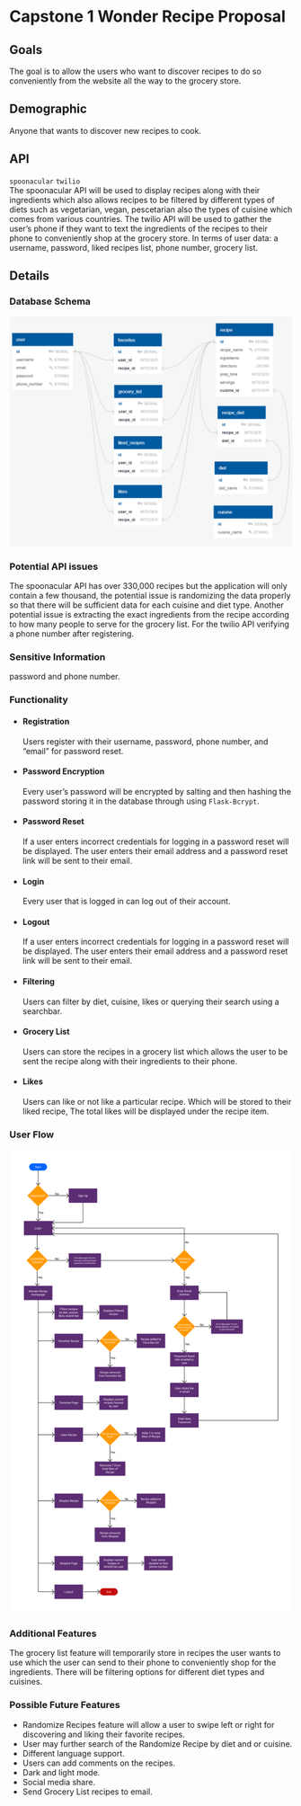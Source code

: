 # **Capstone 1 Wonder Recipe Proposal**

## Goals

The goal is to allow the users who want to discover recipes to do
so conveniently from the website all the way to the grocery store.  

## Demographic  
Anyone that wants to discover new recipes to cook.

## API
`spoonacular`  `twilio`  
The spoonacular API will be used to display recipes along with their ingredients 
which also allows recipes to be filtered by different types of diets such
as vegetarian, vegan, pescetarian also the types of cuisine which comes from
various countries. The twilio API will be used to gather the user’s phone if
they want to text the ingredients of the recipes to their phone to conveniently
shop at the grocery store. In terms of user data: a username, password, 
liked recipes list, phone number, grocery list.

## Details  

### Database Schema 
![ERD Diagram](database-erd.PNG?raw=true) 

### Potential API issues
The spoonacular API has over 330,000 recipes but the application will only contain 
a few thousand, the potential issue is randomizing the data properly so that 
there will be sufficient data for each cuisine and diet type. Another potential 
issue is extracting the exact ingredients from the recipe according to how many 
people to serve for the grocery list. For the twilio API verifying a phone number 
after registering.

### Sensitive Information
password and phone number.

### Functionality

- #### Registration
  Users register with their username, password, phone number, and “email” for 
password reset.  

- #### Password Encryption
  Every user’s password will be encrypted by salting and then hashing the 
password storing it in the database through using `Flask-Bcrypt`.

- #### Password Reset
  If a user enters incorrect credentials for logging in a password reset
will be displayed. The user enters their email address and a password
reset link will be sent to their email.

- #### Login
  Every user that is logged in can log out of their account.

- #### Logout
  If a user enters incorrect credentials for logging in a password reset 
will be displayed. The user enters their email address and a password 
reset link will be sent to their email.

- #### Filtering
  Users can filter by diet, cuisine, likes or querying their search using a searchbar.

- #### Grocery List
  Users can store the recipes in a grocery list which allows the user to be sent the
recipe along with their ingredients to their phone.

- #### Likes
  Users can like or not like a particular recipe. Which will be stored to their liked recipe,
  The total likes will be displayed under the recipe item.

### User Flow  
![User Flow Diagram](user-flow-diagram.png?raw=true) 

### Additional Features  
  The grocery list feature will temporarily store in recipes the user wants to use 
which the user can send to their phone to conveniently shop for the ingredients. 
There will be filtering options for different diet types and cuisines.

### Possible Future Features  
- Randomize Recipes feature will allow a user to swipe left or right for discovering and liking 
  their favorite recipes.  
- User may further search of the Randomize Recipe by diet and or cuisine. 
- Different language support. 
- Users can add comments on the recipes.  
- Dark and light mode.  
- Social media share.  
- Send Grocery List recipes to email.
